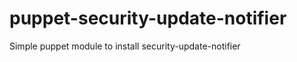 puppet-security-update-notifier
===============================

Simple puppet module to install security-update-notifier
